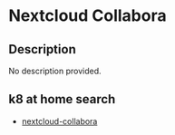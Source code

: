 # Nextcloud Collabora

## Description

No description provided.

## k8 at home search

- [nextcloud-collabora](https://nanne.dev/k8s-at-home-search/#/nextcloud-collabora)
